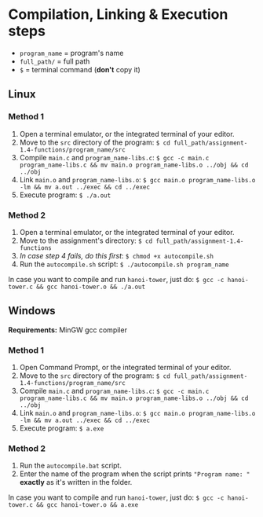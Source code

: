 # Compilation, Linking & Execution steps

* ```program_name``` = program's name
* ```full_path/``` = full path
* ```$``` = terminal command (__don't__ copy it)

## Linux

### Method 1

1. Open a terminal emulator, or the integrated terminal of your editor.
2. Move to the ```src``` directory of the program: ```$ cd full_path/assignment-1.4-functions/program_name/src```
3. Compile ```main.c``` and ```program_name-libs.c```: ```$ gcc -c main.c program_name-libs.c && mv main.o program_name-libs.o ../obj && cd ../obj```
4. Link ```main.o``` and ```program_name-libs.o```: ```$ gcc main.o program_name-libs.o -lm && mv a.out ../exec && cd ../exec```
5. Execute program: ```$ ./a.out```

### Method 2

1. Open a terminal emulator, or the integrated terminal of your editor.
2. Move to the assignment's directory: ```$ cd full_path/assignment-1.4-functions```
3. _In case step 4 fails, do this first_: ```$ chmod +x autocompile.sh```
4. Run the ```autocompile.sh``` script: ```$ ./autocompile.sh program_name```


In case you want to compile and run ```hanoi-tower```, just do: ```$ gcc -c hanoi-tower.c && gcc hanoi-tower.o && ./a.out```

## Windows

__Requirements:__ MinGW gcc compiler

### Method 1

1. Open Command Prompt, or the integrated terminal of your editor.
2. Move to the ```src``` directory of the program: ```$ cd full_path/assignment-1.4-functions/program_name/src```
3. Compile ```main.c``` and ```program_name-libs.c```: ```$ gcc -c main.c program_name-libs.c && mv main.o program_name-libs.o ../obj && cd ../obj```
4. Link ```main.o``` and ```program_name-libs.o```: ```$ gcc main.o program_name-libs.o -lm && mv a.out ../exec && cd ../exec```
5. Execute program: ```$ a.exe```

### Method 2

1. Run the ```autocompile.bat``` script.
2. Enter the name of the program when the script prints ```"Program name: "``` __exactly__ as it's written in the folder.



In case you want to compile and run ```hanoi-tower```, just do: ```$ gcc -c hanoi-tower.c && gcc hanoi-tower.o && a.exe```